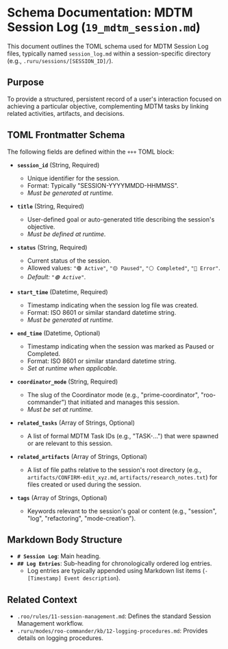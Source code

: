 # Schema Documentation: MDTM Session Log (`19_mdtm_session.md`)

This document outlines the TOML schema used for MDTM Session Log files, typically named `session_log.md` within a session-specific directory (e.g., `.ruru/sessions/[SESSION_ID]/`).

## Purpose

To provide a structured, persistent record of a user's interaction focused on achieving a particular objective, complementing MDTM tasks by linking related activities, artifacts, and decisions.

## TOML Frontmatter Schema

The following fields are defined within the `+++` TOML block:

*   **`session_id`** (String, Required)
    *   Unique identifier for the session.
    *   Format: Typically "SESSION-YYYYMMDD-HHMMSS".
    *   *Must be generated at runtime.*

*   **`title`** (String, Required)
    *   User-defined goal or auto-generated title describing the session's objective.
    *   *Must be defined at runtime.*

*   **`status`** (String, Required)
    *   Current status of the session.
    *   Allowed values: `"🟢 Active"`, `"🟡 Paused"`, `"⚪ Completed"`, `"🔴 Error"`.
    *   *Default: `"🟢 Active"`.*

*   **`start_time`** (Datetime, Required)
    *   Timestamp indicating when the session log file was created.
    *   Format: ISO 8601 or similar standard datetime string.
    *   *Must be generated at runtime.*

*   **`end_time`** (Datetime, Optional)
    *   Timestamp indicating when the session was marked as Paused or Completed.
    *   Format: ISO 8601 or similar standard datetime string.
    *   *Set at runtime when applicable.*

*   **`coordinator_mode`** (String, Required)
    *   The slug of the Coordinator mode (e.g., "prime-coordinator", "roo-commander") that initiated and manages this session.
    *   *Must be set at runtime.*

*   **`related_tasks`** (Array of Strings, Optional)
    *   A list of formal MDTM Task IDs (e.g., "TASK-...") that were spawned or are relevant to this session.

*   **`related_artifacts`** (Array of Strings, Optional)
    *   A list of file paths relative to the session's root directory (e.g., `artifacts/CONFIRM-edit_xyz.md`, `artifacts/research_notes.txt`) for files created or used during the session.

*   **`tags`** (Array of Strings, Optional)
    *   Keywords relevant to the session's goal or content (e.g., "session", "log", "refactoring", "mode-creation").

## Markdown Body Structure

*   **`# Session Log`**: Main heading.
*   **`## Log Entries`**: Sub-heading for chronologically ordered log entries.
    *   Log entries are typically appended using Markdown list items (`- [Timestamp] Event description`).

## Related Context

*   `.roo/rules/11-session-management.md`: Defines the standard Session Management workflow.
*   `.ruru/modes/roo-commander/kb/12-logging-procedures.md`: Provides details on logging procedures.